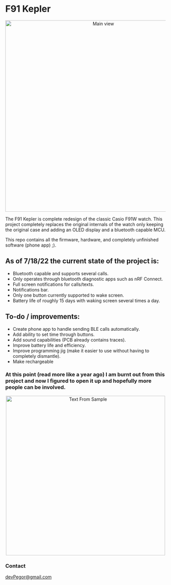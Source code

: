 # F91 Kepler

<p align="center">
  <img src="Hardware/images/main.jpg" alt="Main view" width="600"/>
</p>

The F91 Kepler is complete redesign of the classic Casio F91W watch. This project completely replaces the original internals of the watch only keeping the original case and adding an OLED display and a bluetooth capable MCU.

This repo contains all the firmware, hardware, and completely unfinished software (phone app) ;).

## As of 7/18/22 the current state of the project is:
- Bluetooth capable and supports several calls.
- Only operates through bluetooth diagnostic apps such as nRF Connect.
- Full screen notifications for calls/texts.
- Notifications bar.
- Only one button currently supported to wake screen.
- Battery life of roughly 15 days with waking screen several times a day.

## To-do / improvements:
- Create phone app to handle sending BLE calls automatically.
- Add ability to set time through buttons.
- Add sound capabilities (PCB already contains traces). 
- Improve battery life and efficiency.
- Improve programming jig (make it easier to use without having to completely dismantle).
- Make rechargeable



### At this point (read more like a year ago) I am burnt out from this project and now I figured to open it up and hopefully more people can be involved.


<p align="center">
  <img src="Hardware/images/text_from.jpg" alt="Text From Sample" width="500"/>
</p>


### Contact
devPegor@gmail.com

